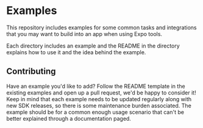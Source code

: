# Examples

This repository includes examples for some common tasks and integrations that you may want to build into an app when using Expo tools.

Each directory includes an example and the README in the directory explains how to use it and the idea behind the example.

## Contributing

Have an example you'd like to add? Follow the README template in the existing examples and open up a pull request, we'd be happy to consider it! Keep in mind that each example needs to be updated regularly along with new SDK releases, so there is some maintenance burden associated. The example should be for a common enough usage scenario that can't be better explained through a documentation paged.
